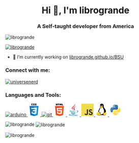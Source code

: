 <h1 align="center">Hi 👋, I'm librogrande</h1>
<h3 align="center">A Self-taught developer from America</h3>

<p align="left"> <img src="https://komarev.com/ghpvc/?username=librogrande&label=Profile%20views&color=0e75b6&style=flat" alt="librogrande" /> </p>

<p align="left"> <a href="https://github.com/ryo-ma/github-profile-trophy"><img src="https://github-profile-trophy.vercel.app/?username=librogrande&theme=radical" alt="librogrande" /></a> </p>

- 🔭 I’m currently working on [librogrande.github.io/BSU](librogrande.github.io/BSU)

<h3 align="left">Connect with me:</h3>
<p align="left">
<a href="https://www.youtube.com/channel/UChxEm_iAodi_6ri6_zlqUdw" target="blank"><img align="center" src="https://raw.githubusercontent.com/rahuldkjain/github-profile-readme-generator/master/src/images/icons/Social/youtube.svg" alt="universenerd" height="30" width="40" /></a>
</p>

<h3 align="left">Languages and Tools:</h3>
<p align="left"> <a href="https://www.arduino.cc/" target="_blank" rel="noreferrer"> <img src="https://cdn.worldvectorlogo.com/logos/arduino-1.svg" alt="arduino" width="40" height="40"/> </a> <a href="https://www.w3schools.com/css/" target="_blank" rel="noreferrer"> <img src="https://raw.githubusercontent.com/devicons/devicon/master/icons/css3/css3-original-wordmark.svg" alt="css3" width="40" height="40"/> </a> <a href="https://git-scm.com/" target="_blank" rel="noreferrer"> <img src="https://www.vectorlogo.zone/logos/git-scm/git-scm-icon.svg" alt="git" width="40" height="40"/> </a> <a href="https://www.w3.org/html/" target="_blank" rel="noreferrer"> <img src="https://raw.githubusercontent.com/devicons/devicon/master/icons/html5/html5-original-wordmark.svg" alt="html5" width="40" height="40"/> </a> <a href="https://www.java.com" target="_blank" rel="noreferrer"> <img src="https://raw.githubusercontent.com/devicons/devicon/master/icons/java/java-original.svg" alt="java" width="40" height="40"/> </a> <a href="https://developer.mozilla.org/en-US/docs/Web/JavaScript" target="_blank" rel="noreferrer"> <img src="https://raw.githubusercontent.com/devicons/devicon/master/icons/javascript/javascript-original.svg" alt="javascript" width="40" height="40"/> </a> <a href="https://www.linux.org/" target="_blank" rel="noreferrer"> <img src="https://raw.githubusercontent.com/devicons/devicon/master/icons/linux/linux-original.svg" alt="linux" width="40" height="40"/> </a> <a href="https://www.python.org" target="_blank" rel="noreferrer"> <img src="https://raw.githubusercontent.com/devicons/devicon/master/icons/python/python-original.svg" alt="python" width="40" height="40"/> </a> </p>

<p><img align="left" src="https://github-profile-summary-cards.vercel.app/api/cards/profile-details?username=librogrande&theme=github_dark" alt="librogrande" /></p>

<p>&nbsp;<img align="center" src="https://github-readme-stats.vercel.app/api?username=librogrande&show_icons=true&locale=en&theme=github_dark" alt="librogrande" /></p>

<p><img align="center" src="https://github-readme-streak-stats.herokuapp.com/?user=librograndet&theme=black-ice&hide_border=true&stroke=0000&background=0D1117&ring=e05397&fire=e05397&currStreakLabel=e05397" alt="librogrande" /></p>
